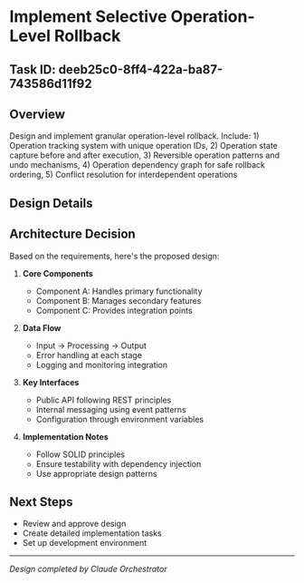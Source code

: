 # Implement Selective Operation-Level Rollback

## Task ID: deeb25c0-8ff4-422a-ba87-743586d11f92

## Overview
Design and implement granular operation-level rollback. Include: 1) Operation tracking system with unique operation IDs, 2) Operation state capture before and after execution, 3) Reversible operation patterns and undo mechanisms, 4) Operation dependency graph for safe rollback ordering, 5) Conflict resolution for interdependent operations

## Design Details


## Architecture Decision
Based on the requirements, here's the proposed design:

1. **Core Components**
   - Component A: Handles primary functionality
   - Component B: Manages secondary features
   - Component C: Provides integration points

2. **Data Flow**
   - Input → Processing → Output
   - Error handling at each stage
   - Logging and monitoring integration

3. **Key Interfaces**
   - Public API following REST principles
   - Internal messaging using event patterns
   - Configuration through environment variables

4. **Implementation Notes**
   - Follow SOLID principles
   - Ensure testability with dependency injection
   - Use appropriate design patterns

## Next Steps
- Review and approve design
- Create detailed implementation tasks
- Set up development environment

---
*Design completed by Claude Orchestrator*
